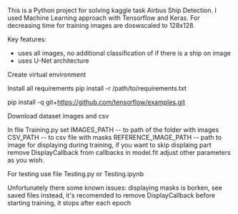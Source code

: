 This is a Python project for solving kaggle task Airbus Ship Detection. I used Machine Learning approach with Tensorflow and Keras.
For decreasing time for training images are doswscaled to 128x128.

Key features:
- uses all images, no additional classification of if there is a ship on image
- uses U-Net architecture

Create virtual environment

Install all requirements
pip install -r /path/to/requirements.txt

pip install -q git+https://github.com/tensorflow/examples.git

Download dataset images and csv

In file Training.py set 
IMAGES_PATH -- to path of the folder with images
CSV_PATH -- to csv file with masks
REFERENCE_IMAGE_PATH -- path to image for displaying during training, if you want to skip displaing part remove DisplayCallback from callbacks in model.fit
adjust other parameters as you wish.

For testing use file Testing.py or Testing.ipynb

Unfortunately there some known issues:
 displaying masks is borken, see saved files instead, it's recomended to remove DisplayCallback before starting training, it stops after each epoch

